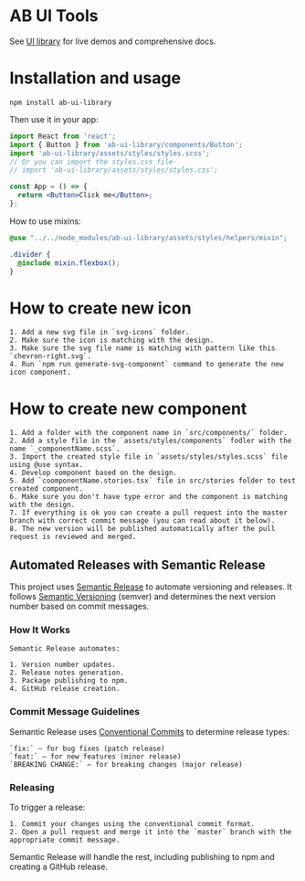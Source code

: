 # AB UI Tools

See [UI library]([https://github.com/uilibrarydev/uilibrary]) for live demos and comprehensive docs.

# Installation and usage
```
npm install ab-ui-library
```

Then use it in your app:
```jsx
import React from 'react';
import { Button } from 'ab-ui-library/components/Button';
import 'ab-ui-library/assets/styles/styles.scss'; 
// Or you can import the styles.css file
// import 'ab-ui-library/assets/styles/styles.css';

const App = () => {
  return <Button>Click me</Button>;
};
```

How to use mixins:

```scss
@use "../../node_modules/ab-ui-library/assets/styles/helpers/mixin";

.divider {
  @include mixin.flexbox();
}
```

# How to create new icon
    1. Add a new svg file in `svg-icons` folder.
    2. Make sure the icon is matching with the design.
    3. Make sure the svg file name is matching with pattern like this `chevron-right.svg`.
    4. Run `npm run generate-svg-component` command to generate the new icon component.

# How to create new component
    1. Add a folder with the component name in `src/components/` folder.
    2. Add a style file in the `assets/styles/components` fodler with the name `_componentName.scss`.
    3. Import the created style file in `assets/styles/styles.scss` file using @use syntax.
    4. Develop component based on the design.
    5. Add `coomponentName.stories.tsx` file in src/stories folder to test created component.
    6. Make sure you don't have type error and the component is matching with the design.
    7. If everything is ok you can create a pull request into the master branch with correct commit message (you can read about it below).
    8. The new version will be published automatically after the pull request is reviewed and merged.

## Automated Releases with Semantic Release

This project uses [Semantic Release](https://semantic-release.gitbook.io/semantic-release/) to automate versioning and releases. It follows [Semantic Versioning](https://semver.org/) (semver) and determines the next version number based on commit messages.

### How It Works

    Semantic Release automates:

    1. Version number updates.
    2. Release notes generation.
    3. Package publishing to npm.
    4. GitHub release creation.

### Commit Message Guidelines

Semantic Release uses [Conventional Commits](https://www.conventionalcommits.org/en/v1.0.0/) to determine release types:

    `fix:` – for bug fixes (patch release)
    `feat:` – for new features (minor release)
    `BREAKING CHANGE:` – for breaking changes (major release)

### Releasing

To trigger a release:

    1. Commit your changes using the conventional commit format.
    2. Open a pull request and merge it into the `master` branch with the appropriate commit message.

Semantic Release will handle the rest, including publishing to npm and creating a GitHub release.
